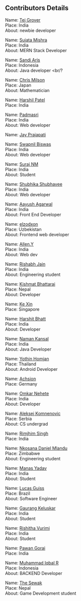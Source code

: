 ## Contributors Details

Name: [Tej Grover](https://github.com/tejgrover) <br/>
Place: India <br/>
About: newbie developer <br/>

Name: [Sujata Mishra](https://github.com/sujata13) <br/>
Place: India <br/>
About: MERN Stack Developer <br/>


Name: [Sandi Aris](https://github.com/sandi-aris) <br/>
Place: Indonesia <br/>
About: Java developer <br/?

Name: [Chris Milson](https://gitub.com/chrismilson) <br/>
Place: Japan <br/>
About: Mathematician <br/>

Name: [Harshil Patel](https://github.com/its-harshil) <br/>
Place: India <br/>

Name: [Padmasri](https://github.com/sujata13) <br/>
Place: India <br/>
About: Web developer <br/>


Name: [Jay Prajapati](https://github.com/jay078) <br/>

Name: [Swapnil Biswas](https://github.com/pilgrim-1610) <br/>
Place: India <br/>
About: Web developer <br/>

Name: [Suraj NM](https://github.com/srjnm) <br/>
Place: India <br/>
About: Student <br/>

Name: [Shubhika Shubhavee](https://github.com/shubhavee) <br/>
Place: India <br/>
About: Web developer <br/>

Name: [Aayush Agarwal](https://github.com/KylixMedusa) <br/>
Place: India <br/>
About: Front End Developer <br/>

Name: [elzodxon](https://github.com/elzodxon) <br/>
Place: Uzbekistan <br/>
About: Frontend web developer <br/>

Name: [Allen.Y](https://github.com/Alleny244)<br/>
Place: India<br/>
About: Web dev <br/>


Name: [Rishabh Jain](https://github.com/Rj-coder-iitian) <br/>
Place: India <br/>
About: Engineering student <br/>


Name: [Kishmat Bhattarai](https://github.com/kishmat) <br/>
Place: Nepal <br/>
About: Developer <br/>

Name: [Ke Xin](https://github.com/pockii) <br />
Place: Singapore <br /> 

Name: [Harshit Bhatt](https://github.com/harshitbhatt69) <br/>
Place: India <br/>
About: Developer <br/>

Name: [Naman Kansal](https://github.com/NamanKansal230505) <br/>
Place: India <br/>
About: Java Developer <br/>

Name: [Yothin Homjan](https://github.com/yotheone0909) <br/>
Place: Thailand <br/>
About: Android Developer <br/>

Name: [Achsion](https://github.com/Achsion) <br/>
Place: Germany <br/>

Name: [Omkar Nehete](https://github.com/OmkarNehete) <br/>
Place: India <br/>
About: Developer <br/>

Name: [Aleksej Komnenovic](https://github.com/komnen0v1c) <br/>
Place: Serbia <br/>
About: CS undergrad <br/>

Name: [Rimjhim Singh](https://github.com/Rimjhim27)<br/>
Place: India <br/>

Name: [Nkosana Daniel Mlandu](https://github.com/Nkosana-263) <br/>
Place: Zimbabwe <br/>
About: Engineering student <br/>

Name: [Manas Yadav](https://github.com/xMaNaSx) <br/>
Place: India <br/>
About: Student <br/>

Name: [Lucas Guiss](https://github.com/lucasguiss) <br/>
Place: Brazil <br/>
About: Software Engineer <br/>

Name: [Gaurang Keluskar](https://github.com/gaurangkeluskar22) <br/>
Place: India <br/>
About: Student <br/>

Name: [Rishitha Vurimi](https://github.com/rishitha24) <br/>
Place: India <br/>
About: Student <br/>

Name: [Pawan Gorai](https://github.com/pawank0411) <br/>
Place: India <br/>

Name: [Muhammad Iqbal R](https://github.com/miqbalrr) <br/>
Place: Indonesia <br/>
About: BACKEND Developer <br/>

Name: [The Sewak](https://github.com/thesewak)<br/>
Place: Nepal <br/>
About: Game Development student <br/>


